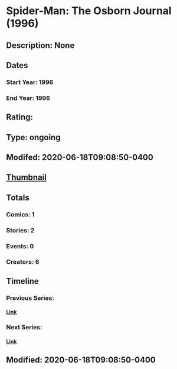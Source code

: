 # Spider-Man: The Osborn Journal (1996)
## Description: None
## Dates
### Start Year: 1996
### End Year: 1996
## Rating: 
## Type: ongoing
## Modifed: 2020-06-18T09:08:50-0400
## [Thumbnail](http://i.annihil.us/u/prod/marvel/i/mg/b/40/image_not_available.jpg)
## Totals
### Comics: 1
### Stories: 2
### Events: 0
### Creators: 6
## Timeline
### Previous Series: 
#### [Link]()
### Next Series: 
#### [Link]()
## Modified: 2020-06-18T09:08:50-0400